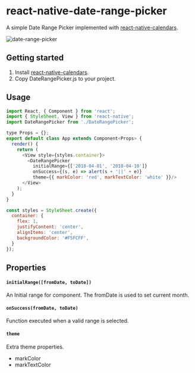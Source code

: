# react-native-date-range-picker
A simple Date Range Picker implemented with [react-native-calendars](https://github.com/wix/react-native-calendars).

![date-range-picker](https://raw.githubusercontent.com/lazaronixon/react-native-date-range-picker/master/screenshots/shot1.png)

## Getting started
1. Install [react-native-calendars](https://github.com/wix/react-native-calendars/blob/master/README.md#installation).
2. Copy DateRangePicker.js to your project.


## Usage

```javascript
import React, { Component } from 'react';
import { StyleSheet, View } from 'react-native';
import DateRangePicker from './DateRangePicker';

type Props = {};
export default class App extends Component<Props> {
  render() {
    return (
      <View style={styles.container}>
        <DateRangePicker
          initialRange={['2018-04-01', '2018-04-10']}
          onSuccess={(s, e) => alert(s + '||' + e)}
          theme={{ markColor: 'red', markTextColor: 'white' }}/>
      </View>
    );
  }
}

const styles = StyleSheet.create({
  container: {
    flex: 1,
    justifyContent: 'center',
    alignItems: 'center',
    backgroundColor: '#F5FCFF',
  }
});
```

## Properties

#### `initialRange([fromDate, toDate])`
An Initial range for component. The fromDate is used to set current month.

#### `onSuccess(fromDate, toDate)`
Function executed when a valid range is selected.

#### `theme`
Extra theme properties.
- markColor
- markTextColor
